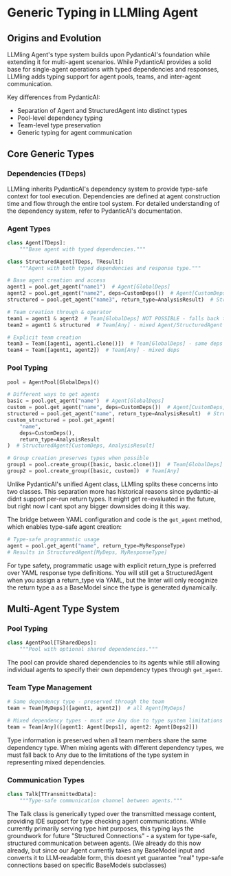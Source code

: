 # Generic Typing in LLMling Agent

## Origins and Evolution

LLMling Agent's type system builds upon PydanticAI's foundation while extending it for multi-agent scenarios.
While PydanticAI provides a solid base for single-agent operations with typed dependencies and responses,
LLMling adds typing support for agent pools, teams, and inter-agent communication.

Key differences from PydanticAI:
- Separation of Agent and StructuredAgent into distinct types
- Pool-level dependency typing
- Team-level type preservation
- Generic typing for agent communication

## Core Generic Types

### Dependencies (TDeps)
LLMling inherits PydanticAI's dependency system to provide type-safe context for tool execution.
Dependencies are defined at agent construction time and flow through the entire tool system.
For detailed understanding of the dependency system, refer to PydanticAI's documentation.

### Agent Types
```python
class Agent[TDeps]:
    """Base agent with typed dependencies."""

class StructuredAgent[TDeps, TResult]:
    """Agent with both typed dependencies and response type."""

# Base agent creation and access
agent1 = pool.get_agent("name1")  # Agent[GlobalDeps]
agent2 = pool.get_agent("name2", deps=CustomDeps())  # Agent[CustomDeps]
structured = pool.get_agent("name3", return_type=AnalysisResult)  # StructuredAgent[GlobalDeps, AnalysisResult]

# Team creation through & operator
team1 = agent1 & agent2  # Team[GlobalDeps] NOT POSSIBLE - falls back to Any
team2 = agent1 & structured  # Team[Any] - mixed Agent/StructuredAgent

# Explicit team creation
team3 = Team([agent1, agent1.clone()])  # Team[GlobalDeps] - same deps preserved
team4 = Team([agent1, agent2])  # Team[Any] - mixed deps
```

### Pool Typing
```python
pool = AgentPool[GlobalDeps]()

# Different ways to get agents
basic = pool.get_agent("name")  # Agent[GlobalDeps]
custom = pool.get_agent("name", deps=CustomDeps())  # Agent[CustomDeps]
structured = pool.get_agent("name", return_type=AnalysisResult)  # StructuredAgent[GlobalDeps, AnalysisResult]
custom_structured = pool.get_agent(
    "name",
    deps=CustomDeps(),
    return_type=AnalysisResult
)  # StructuredAgent[CustomDeps, AnalysisResult]

# Group creation preserves types when possible
group1 = pool.create_group([basic, basic.clone()])  # Team[GlobalDeps]
group2 = pool.create_group([basic, custom])  # Team[Any]
```

Unlike PydanticAI's unified Agent class, LLMling splits these concerns into two classes.
This separation more has historical reasons since pydantic-ai didnt support per-run return types.
It might get re-evaluated in the future, but right now I cant spot any bigger downsides doing it this way.

The bridge between YAML configuration and code is the `get_agent` method, which enables type-safe agent creation:

```python
# Type-safe programmatic usage
agent = pool.get_agent("name", return_type=MyResponseType)
# Results in StructuredAgent[MyDeps, MyResponseType]
```

For type safety, programmatic usage with explicit return_type is preferred over YAML response type definitions.
You will still get a StructuredAgent when you assign a return_type via YAML, but the linter will only recoginize the return type a as
a BaseModel since the type is generated dynamically.

## Multi-Agent Type System

### Pool Typing
```python
class AgentPool[TSharedDeps]:
    """Pool with optional shared dependencies."""
```
The pool can provide shared dependencies to its agents while still allowing individual agents to specify their own dependency types through `get_agent`.

### Team Type Management
```python
# Same dependency type - preserved through the team
team = Team[MyDeps]([agent1, agent2])  # all Agent[MyDeps]

# Mixed dependency types - must use Any due to type system limitations
team = Team[Any]([agent1: Agent[Deps1], agent2: Agent[Deps2]])
```

Type information is preserved when all team members share the same dependency type. When mixing agents with different dependency types,
we must fall back to Any due to the limitations of the type system in representing mixed dependencies.

### Communication Types
```python
class Talk[TTransmittedData]:
    """Type-safe communication channel between agents."""
```

The Talk class is generically typed over the transmitted message content, providing IDE support for type checking agent communications.
While currently primarily serving type hint purposes, this typing lays the groundwork for future "Structured Connections" - a system for type-safe,
structured communication between agents. (We already do this now already, but since our Agent currently takes any BaseModel input and converts it to LLM-readable form,
this doesnt yet guarantee "real" type-safe connections based on specific BaseModels subclasses)

